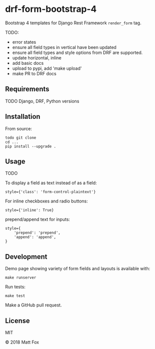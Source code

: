 # drf-form-bootstrap-4

Bootstrap 4 templates for Django Rest Framework `render_form` tag. 

TODO:
* error states
* ensure all field types in vertical have been updated
* ensure all field types and style options from DRF are supported.
* update horizontal, inline
* add basic docs
* upload to pypi, add 'make upload'
* make PR to DRF docs

## Requirements

TODO Django, DRF, Python versions

## Installation

From source:

```
todo git clone
cd ...
pip install --upgrade .
```

## Usage

TODO

To display a field as text instead of as a field:

```
style={'class': 'form-control-plaintext'}
```

For inline checkboxes and radio buttons:

```
style={'inline': True}
```

prepend/append text for inputs:

```
style={
    'prepend': 'prepend',
    'append': 'append',
}
```

## Development

Demo page showing variety of form fields and layouts is available with:

```
make runserver
```

Run tests:

```
make test
```

Make a GitHub pull request.

## License

MIT

&copy; 2018 Matt Fox

